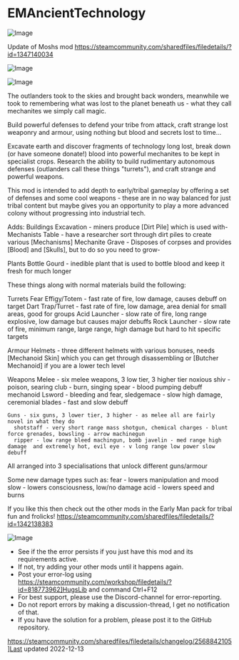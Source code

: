 # EMAncientTechnology

![Image](https://i.imgur.com/buuPQel.png)

Update of Moshs mod
https://steamcommunity.com/sharedfiles/filedetails/?id=1347140034

![Image](https://i.imgur.com/pufA0kM.png)

	
![Image](https://i.imgur.com/Z4GOv8H.png)

The outlanders took to the skies and brought back wonders, meanwhile we took to remembering what was lost to the planet beneath us - what they call mechanites we simply call magic.

Build powerful defenses to defend your tribe from attack, craft strange lost weaponry and armour, using nothing but blood and secrets lost to time...

Excavate earth and discover fragments of technology long lost, break down (or have someone donate!) blood into powerful mechanites to be kept in specialist crops. Research the ability to build rudimentary autonomous defenses (outlanders call these things "turrets"), and craft strange and powerful weapons.


This mod is intended to add depth to early/tribal gameplay by offering a set of defenses and some cool weapons - these are in no way balanced for just tribal content but maybe gives you an opportunity to play a more advanced colony without progressing into industrial tech.

Adds:
  Buildings
    Excavation - miners produce [Dirt Pile] which is used with-
    Mechanists Table - have a researcher sort through dirt piles to create various [Mechanisms]
    Mechanite Grave - Disposes of corpses and provides [Blood] and [Skulls], but to do so you need to grow-

  Plants
    Bottle Gourd - inedible plant that is used to bottle blood and keep it fresh for much longer

These things along with normal materials build the following:
  
  Turrets 
    Fear Effigy/Totem - fast rate of fire, low damage, causes debuff on target
    Dart Trap/Turret - fast rate of fire, low damage, area denial for small areas, good for groups
    Acid Launcher - slow rate of fire, long range explosive, low damage but causes major debuffs
    Rock Launcher - slow rate of fire, minimum range, large range, high damage but hard to hit specific targets

  Armour
    Helmets - three different helmets with various bonuses, needs [Mechanoid Skin] which you can get through disassembling or [Butcher Mechanoid] if you are a lower tech level

  Weapons
    Melee - six melee weapons, 3 low tier, 3 higher tier 
      noxious shiv - poison, searing club - burn, singing spear - blood pumping debuff
      mechanoid Lsword - bleeding and fear, sledgemace - slow high damage, ceremonial blades - fast and slow debuff

    Guns - six guns, 3 lower tier, 3 higher - as melee all are fairly novel in what they do
      shotstaff - very short range mass shotgun, chemical charges - blunt force grenades, bowsling - arrow machinegun
      ripper - low range bleed machingun, bomb javelin - med range high damage  and extremely hot, evil eye - v long range low power slow debuff

All arranged into 3 specialisations that unlock different guns/armour

Some new damage types such as:
 fear - lowers manipulation and mood
 slow - lowers consciousness, low/no damage
 acid - lowers speed and burns

If you like this then check out the other mods in the Early Man pack for tribal fun and frolicks!
https://steamcommunity.com/sharedfiles/filedetails/?id=1342138383

![Image](https://i.imgur.com/PwoNOj4.png)



-  See if the the error persists if you just have this mod and its requirements active.
-  If not, try adding your other mods until it happens again.
-  Post your error-log using https://steamcommunity.com/workshop/filedetails/?id=818773962]HugsLib and command Ctrl+F12
-  For best support, please use the Discord-channel for error-reporting.
-  Do not report errors by making a discussion-thread, I get no notification of that.
-  If you have the solution for a problem, please post it to the GitHub repository.




https://steamcommunity.com/sharedfiles/filedetails/changelog/2568842105]Last updated 2022-12-13
